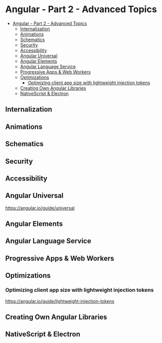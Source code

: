 # Angular - Part 2 - Advanced Topics

<!-- @import "[TOC]" {cmd="toc" depthFrom=1 depthTo=6 orderedList=false} -->

<!-- code_chunk_output -->

- [Angular - Part 2 - Advanced Topics](#angular-part-2-advanced-topics)
  - [Internalization](#internalization)
  - [Animations](#animations)
  - [Schematics](#schematics)
  - [Security](#security)
  - [Accessibility](#accessibility)
  - [Angular Universal](#angular-universal)
  - [Angular Elements](#angular-elements)
  - [Angular Language Service](#angular-language-service)
  - [Progressive Apps & Web Workers](#progressive-apps-web-workers)
  - [Optimizations](#optimizations)
    - [Optimizing client app size with lightweight injection tokens](#optimizing-client-app-size-with-lightweight-injection-tokens)
  - [Creating Own Angular Libraries](#creating-own-angular-libraries)
  - [NativeScript & Electron](#nativescript-electron)

<!-- /code_chunk_output -->

## Internalization

## Animations

## Schematics

## Security

## Accessibility

## Angular Universal

<https://angular.io/guide/universal>

## Angular Elements

## Angular Language Service

## Progressive Apps & Web Workers

## Optimizations

### Optimizing client app size with lightweight injection tokens

<https://angular.io/guide/lightweight-injection-tokens>

## Creating Own Angular Libraries

## NativeScript & Electron
